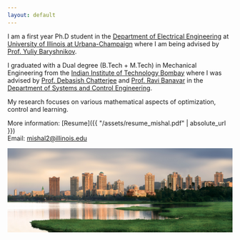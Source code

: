 ```yaml
---
layout: default
---
```


<!--<p><img src="assets/mishal.jpg" alt="abc" style="float: right;margin-right: 7px;margin-top: 7px;height: 200px;border: 5" /></p>-->

I am a first year Ph.D student in the [Department of Electrical Engineering](http://www.ece.illinois.edu) at [University of Illinois at Urbana-Champaign](https://illinois.edu/) where I am being advised by [Prof. Yuliy Baryshnikov](https://publish.illinois.edu/ymb/).

I graduated with a Dual degree (B.Tech + M.Tech) in Mechanical Engineering from the [Indian Institute of Technology Bombay](http://www.iitb.ac.in) where I was advised by [Prof. Debasish Chatterjee](http://www.sc.iitb.ac.in/~chatterjee) and [Prof. Ravi Banavar](http://www.sc.iitb.ac.in/~banavar) in the [Department of Systems and Control Engineering](http://www.sc.iitb.ac.in).


My research focuses on various mathematical aspects of optimization, control and learning. <br>
<!--
More information: [Resume]({{ "/assets/resume_mishal.pdf" | absolute_url }}), [CV]({{ "/assets/cv_mishal.pdf" | absolute_url }}). <br>
-->
More information: [Resume]({{ "/assets/resume_mishal.pdf" | absolute_url }}) <br>
Email: [mishal2@illinois.edu](mailto:mishal2@illinois.edu) <br>

<img src="assets/iit_lakeside.jpg" alt="iit_lakeside.jpg" class="inline"> <br>

<!-- ![IIT Lakeside]({{ "/assets/iit_lakeside.jpg" | absolute_url}})-->
<!--
<img src="assets/iit_lakeside.jpg" alt="iit_lakeside.jpg" class="inline"> <br>
# Publications

> [_Google scholar profile_](https://scholar.google.co.in/citations?user=cXF5JaMAAAAJ&hl=en)

> [ ORCID profile ](https://orcid.org/0000-0003-2998-2637)

> [ arXiv author's page ](https://arxiv.org/a/0000-0003-2998-2637)

### Journal Publications (including preprints):

* **Scenario approach for minmax optimization with emphasis on the nonconvex case: positive results and caveats.** <br>
Mishal Assif P K, Debasish Chatterjee, Ravi Banavar <br> [SIAM Journal on Optimization](https://www.siam.org/publications/journals/siam-journal-on-optimization-siopt), Vol.30(2), 2020. <br>  \[ [ doi ](https://epubs.siam.org/doi/10.1137/19M1271026), [ arXiv preprint ](https://arxiv.org/abs/1906.01476) \] <br>

* **A simple proof of the discrete time geometric Pontryagin maximum principle on smooth manifolds**. <br>
Mishal Assif P K , Debasish Chatterjee, Ravi Banavar <br> [Automatica](https://www.sciencedirect.com/journal/automatica), Vol.114, 2020. <br>  \[ [ doi ](https://doi.org/10.1016/j.automatica.2019.108791), [ arXiv preprint ](https://arxiv.org/abs/1807.00698) \] <br>

* **Measure of quality of finite-dimensional linear systems: A frame-theoretic view.** <br>
Mishal Assif P K, Mohammed Rayyan Sheriff, Debasish Chatterjee <br> *Submitted.* <br>  \[ [ arXiv preprint ](https://arxiv.org/abs/1902.04548) \] <br>

### Conference Publications (including preprints):

* **Variational collision avoidance problems on Riemannian manifolds**. <br>
Mishal Assif, Ravi Banavar, Anthony Bloch, Margarida Camarinha, Leonardo Colombo <br> Proceedings of the [57th IEEE Conference on Decision and Control](https://cdc2018.ieeecss.org/), Florida, USA, 2018. <br> \[[ doi ](https://www.doi.org/10.1109/CDC.2018.8619596),  [ arXiv preprint ](https://arxiv.org/abs/1804.00122) \] <br>

# Teaching

### At IIT Bombay:

#### Spring 2019

- ME 310: Microprocessors and Automatic Control Lab, *Teaching assistant*

#### Autumn 2018

- ME 311: Microprocessors and Automatic Control, *Teaching assistant*

#### Spring 2018

- SC 624: Differential Geometric Methods in Control, *Teaching assistant*
-->
